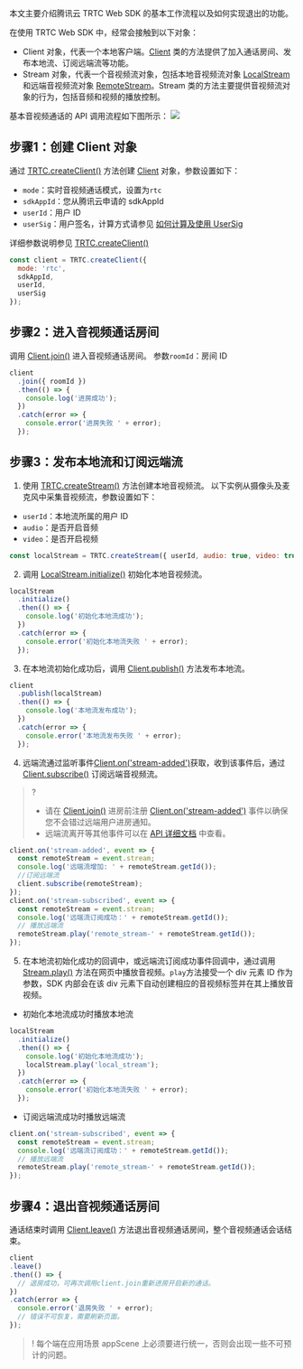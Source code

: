 本文主要介绍腾讯云 TRTC Web SDK 的基本工作流程以及如何实现退出的功能。

在使用 TRTC Web SDK 中，经常会接触到以下对象：
- Client 对象，代表一个本地客户端。[Client](https://web.sdk.qcloud.com/trtc/webrtc/doc/en/Client.html) 类的方法提供了加入通话房间、发布本地流、订阅远端流等功能。
- Stream 对象，代表一个音视频流对象，包括本地音视频流对象 [LocalStream](https://web.sdk.qcloud.com/trtc/webrtc/doc/en/LocalStream.html) 和远端音视频流对象 [RemoteStream](https://web.sdk.qcloud.com/trtc/webrtc/doc/en/RemoteStream.html)。Stream 类的方法主要提供音视频流对象的行为，包括音频和视频的播放控制。

基本音视频通话的 API 调用流程如下图所示：
![](https://main.qcloudimg.com/raw/8ffc08d1face5a69ecd2bfff3afbc765.png)

## 步骤1：创建 Client 对象

通过 [TRTC.createClient()](https://web.sdk.qcloud.com/trtc/webrtc/doc/en/TRTC.html#createClient) 方法创建 [Client](https://web.sdk.qcloud.com/trtc/webrtc/doc/en/Client.html) 对象，参数设置如下：
- `mode`：实时音视频通话模式，设置为`rtc`
- `sdkAppId`：您从腾讯云申请的 sdkAppId
- `userId`：用户 ID
- `userSig`：用户签名，计算方式请参见 [如何计算及使用 UserSig](https://cloud.tencent.com/document/product/647/17275)

详细参数说明参见 [TRTC.createClient()](https://web.sdk.qcloud.com/trtc/webrtc/doc/en/TRTC.html#createClient) 

```javascript
const client = TRTC.createClient({
  mode: 'rtc',
  sdkAppId,
  userId,
  userSig
});
```

## 步骤2：进入音视频通话房间

调用 [Client.join()](https://web.sdk.qcloud.com/trtc/webrtc/doc/en/Client.html#join) 进入音视频通话房间。
参数`roomId`：房间 ID

```javascript
client
  .join({ roomId })
  .then(() => {
    console.log('进房成功');
  })
  .catch(error => {
    console.error('进房失败 ' + error);
  });
```

## 步骤3：发布本地流和订阅远端流

1. 使用 [TRTC.createStream()](https://web.sdk.qcloud.com/trtc/webrtc/doc/en/TRTC.html#createStream) 方法创建本地音视频流。
 以下实例从摄像头及麦克风中采集音视频流，参数设置如下：
 - `userId`：本地流所属的用户 ID
 - `audio`：是否开启音频
 - `video`：是否开启视频

 ```javascript
const localStream = TRTC.createStream({ userId, audio: true, video: true });
```

2. 调用 [LocalStream.initialize()](https://web.sdk.qcloud.com/trtc/webrtc/doc/en/LocalStream.html#initialize) 初始化本地音视频流。
```javascript
localStream
  .initialize()
  .then(() => {
    console.log('初始化本地流成功');
  })
  .catch(error => {
    console.error('初始化本地流失败 ' + error);
  });
```

3. 在本地流初始化成功后，调用 [Client.publish()](https://web.sdk.qcloud.com/trtc/webrtc/doc/en/Client.html#publish) 方法发布本地流。
```javascript
client
  .publish(localStream)
  .then(() => {
    console.log('本地流发布成功');
  })
  .catch(error => {
    console.error('本地流发布失败 ' + error);
  });
```

4. 远端流通过监听事件[Client.on('stream-added')](https://web.sdk.qcloud.com/trtc/webrtc/doc/en/module-Event.html#.STREAM_ADDED)获取，收到该事件后，通过 [Client.subscribe()](https://web.sdk.qcloud.com/trtc/webrtc/doc/en/Client.html#subscribe) 订阅远端音视频流。
>?
>- 请在 [Client.join()](https://web.sdk.qcloud.com/trtc/webrtc/doc/en/Client.html#join) 进房前注册 [Client.on('stream-added')](https://web.sdk.qcloud.com/trtc/webrtc/doc/en/module-Event.html#.STREAM_ADDED) 事件以确保您不会错过远端用户进房通知。
>- 远端流离开等其他事件可以在 [API 详细文档](https://web.sdk.qcloud.com/trtc/webrtc/doc/en/module-Event.html) 中查看。
```javascript
client.on('stream-added', event => {
  const remoteStream = event.stream;
  console.log('远端流增加: ' + remoteStream.getId());
  //订阅远端流
  client.subscribe(remoteStream);
});
client.on('stream-subscribed', event => {
  const remoteStream = event.stream;
  console.log('远端流订阅成功：' + remoteStream.getId());
  // 播放远端流
  remoteStream.play('remote_stream-' + remoteStream.getId());
});
```

5. 在本地流初始化成功的回调中，或远端流订阅成功事件回调中，通过调用 [Stream.play()](https://web.sdk.qcloud.com/trtc/webrtc/doc/en/Stream.html#play) 方法在网页中播放音视频。`play`方法接受一个 div 元素 ID 作为参数，SDK 内部会在该 div 元素下自动创建相应的音视频标签并在其上播放音视频。
 - 初始化本地流成功时播放本地流
```javascript
localStream
  .initialize()
  .then(() => {
    console.log('初始化本地流成功');
    localStream.play('local_stream');
  })
  .catch(error => {
    console.error('初始化本地流失败 ' + error);
  });
```
 - 订阅远端流成功时播放远端流
```javascript
client.on('stream-subscribed', event => {
  const remoteStream = event.stream;
  console.log('远端流订阅成功：' + remoteStream.getId());
  // 播放远端流
  remoteStream.play('remote_stream-' + remoteStream.getId());
});
```

## 步骤4：退出音视频通话房间

通话结束时调用 [Client.leave()](https://web.sdk.qcloud.com/trtc/webrtc/doc/en/Client.html#leave) 方法退出音视频通话房间，整个音视频通话会话结束。

```javascript
client
.leave()
.then(() => {
  // 退房成功，可再次调用client.join重新进房开启新的通话。
})
.catch(error => {
  console.error('退房失败 ' + error);
  // 错误不可恢复，需要刷新页面。
});
```

>! 每个端在应用场景 appScene 上必须要进行统一，否则会出现一些不可预计的问题。
